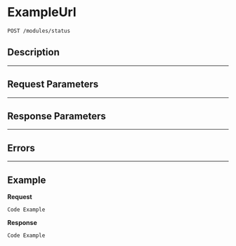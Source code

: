 # ExampleUrl

    POST /modules/status

## Description

***

## Request Parameters

***

## Response Parameters

***

## Errors

***

## Example
**Request**

    Code Example

**Response**

    Code Example
